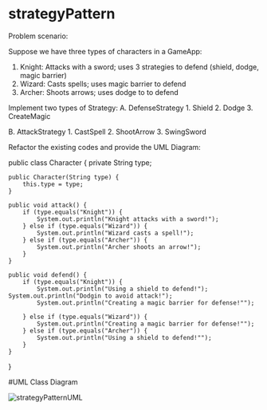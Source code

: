 # strategyPattern

Problem scenario:

Suppose we have three types of characters in a GameApp:

1. Knight: Attacks with a sword; uses 3 strategies to defend (shield, dodge, magic barrier)
2. Wizard: Casts spells; uses magic barrier to defend
3. Archer: Shoots arrows; uses dodge to to defend

Implement two types of Strategy:
A.  DefenseStrategy
     1. Shield
     2. Dodge
     3. CreateMagic

B.  AttackStrategy
     1.  CastSpell
     2.  ShootArrow
     3.  SwingSword  


Refactor the existing codes and provide the UML Diagram:

public class Character {
    private String type;

    public Character(String type) {
        this.type = type;
    }

    public void attack() {
        if (type.equals("Knight")) {
            System.out.println("Knight attacks with a sword!");
        } else if (type.equals("Wizard")) {
            System.out.println("Wizard casts a spell!");
        } else if (type.equals("Archer")) {
            System.out.println("Archer shoots an arrow!");
        }
    }

    public void defend() {
        if (type.equals("Knight")) {
            System.out.println("Using a shield to defend!");
	System.out.println("Dodgin to avoid attack!");
            System.out.println("Creating a magic barrier for defense!"");		

        } else if (type.equals("Wizard")) {
            System.out.println("Creating a magic barrier for defense!"");
        } else if (type.equals("Archer")) {
            System.out.println("Using a shield to defend!"");
        }
    }
}


#UML Class Diagram


![strategyPatternUML](https://github.com/user-attachments/assets/286c6605-669e-41b4-aee1-15b0af6e29d3)







